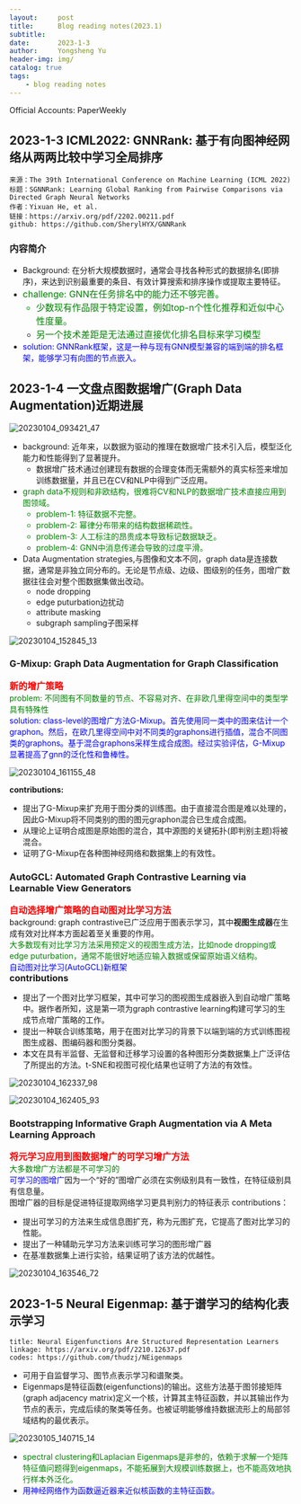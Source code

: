 ```yaml
---
layout:     post
title:      Blog reading notes(2023.1)
subtitle:
date:       2023-1-3
author:     Yongsheng Yu
header-img: img/
catalog: true
tags:
    - blog reading notes
---
```

Official Accounts: PaperWeekly
## 2023-1-3 ICML2022: GNNRank: 基于有向图神经网络从两两比较中学习全局排序
    来源：The 39th International Conference on Machine Learning (ICML 2022)
    标题：SGNNRank: Learning Global Ranking from Pairwise Comparisons via Directed Graph Neural Networks
    作者：Yixuan He, et al.
    链接：https://arxiv.org/pdf/2202.00211.pdf
    github: https://github.com/SherylHYX/GNNRank


### 内容简介
  - Background: 在分析大规模数据时，通常会寻找各种形式的数据排名(即排序)，来达到识别最重要的条目、有效计算搜索和排序操作或提取主要特征。
  - <font size=3 color=green>challenge: GNN在任务排名中的能力还不够完善。
    - 少数现有作品限于特定设置，例如top-n个性化推荐和近似中心性度量。
    - 另一个技术差距是无法通过直接优化排名目标来学习模型</font>
  - <font color=blue>solution: GNNRank框架，这是一种与现有GNN模型兼容的端到端的排名框架，能够学习有向图的节点嵌入。</font>


## 2023-1-4 一文盘点图数据增广(Graph Data Augmentation)近期进展
![20230104_093421_47](image/20230104_093421_47.png)
  - background: 近年来，以数据为驱动的推理在数据增广技术引入后，模型泛化能力和性能得到了显著提升。
    - 数据增广技术通过创建现有数据的合理变体而无需额外的真实标签来增加训练数据量，并且已在CV和NLP中得到广泛应用。
  - <font color=green> graph data不规则和非欧结构，很难将CV和NLP的数据增广技术直接应用到图领域。
    - problem-1: 特征数据不完整。
    - problem-2: 幂律分布带来的结构数据稀疏性。
    - problem-3: 人工标注的昂贵成本导致标记数据缺乏。
    - problem-4: GNN中消息传递会导致的过度平滑。</font>
  - Data Augmentation strategies,与图像和文本不同，graph data是连接数据，通常是非独立同分布的。无论是节点级、边级、图级别的任务，图增广数据往往会对整个图数据集做出改动。
    - node dropping
    - edge puturbation边扰动
    - attribute masking
    - subgraph sampling子图采样

![20230104_152845_13](image/20230104_152845_13.png)

### G-Mixup: Graph Data Augmentation for Graph Classification
**<font size=3 color=red>新的增广策略</font>**  
<font color=green>problem: 不同图有不同数量的节点、不容易对齐、在非欧几里得空间中的类型学具有特殊性</font>  
<font color=blue>solution: class-level的图增广方法G-Mixup。首先使用同一类中的图来估计一个graphon。然后，在欧几里得空间中对不同类的graphons进行插值，混合不同图类的graphons。基于混合graphons采样生成合成图。经过实验评估，G-Mixup显著提高了gnn的泛化性和鲁棒性。</font>  

![20230104_161155_48](image/20230104_161155_48.png)

**contributions:**
  - 提出了G-Mixup来扩充用于图分类的训练图。由于直接混合图是难以处理的，因此G-Mixup将不同类别的图的图元graphon混合已生成合成图。
  - 从理论上证明合成图是原始图的混合，其中源图的关键拓扑(即判别主题)将被混合。
  - 证明了G-Mixup在各种图神经网络和数据集上的有效性。  

### AutoGCL: Automated Graph Contrastive Learning via Learnable View Generators
**<font size=3 color=red>自动选择增广策略的自动图对比学习方法</font>**  
background: graph contrastive已广泛应用于图表示学习，其中**视图生成器**在生成有效对比样本方面起着至关重要的作用。  
<font color=green>大多数现有对比学习方法采用预定义的视图生成方法，比如node dropping或edge puturbation，通常不能很好地适应输入数据或保留原始语义结构。</font>  
<font color=blue>自动图对比学习(AutoGCL)新框架</font>  
**<font size=3> contributions</font>**  
  - 提出了一个图对比学习框架，其中可学习的图视图生成器嵌入到自动增广策略中。据作者所知，这是第一项为graph contrastive learning构建可学习的生成节点增广策略的工作。
  - 提出一种联合训练策略，用于在图对比学习的背景下以端到端的方式训练图视图生成器、图编码器和图分类器。
  - 本文在具有半监督、无监督和迁移学习设置的各种图形分类数据集上广泛评估了所提出的方法。t-SNE和视图可视化结果也证明了方法的有效性。

![20230104_162337_98](image/20230104_162337_98.png)

![20230104_162405_93](image/20230104_162405_93.png)   

### Bootstrapping Informative Graph Augmentation via A Meta Learning Approach
**<font size=3 color=red>将元学习应用到图数据增广的可学习增广方法</font>**  
<font color=green>大多数增广方法都是不可学习的</font>  
<font color=blue>可学习的图增广</font>因为一个“好的”图增广必须在实例级别具有一致性，在特征级别具有信息量。  
图增广器的目标是促进特征提取网络学习更具判别力的特征表示
contributions：
  - 提出可学习的方法来生成信息图扩充，称为元图扩充，它提高了图对比学习的性能。
  - 提出了一种辅助元学习方法来训练可学习的图形增广器
  - 在基准数据集上进行实验，结果证明了该方法的优越性。

![20230104_163546_72](image/20230104_163546_72.png)

## 2023-1-5 Neural Eigenmap: 基于谱学习的结构化表示学习
    title: Neural Eigenfunctions Are Structured Representation Learners
    linkage: https://arxiv.org/pdf/2210.12637.pdf
    codes: https://github.com/thudzj/NEigenmaps  

  - 可用于自监督学习、图节点表示学习和谱聚类。
  - Eigenmaps是特征函数(eigenfunctions)的输出。这些方法基于图邻接矩阵(graph adjacency matrix)定义一个核，计算其主特征函数，并以其输出作为节点的表示，完成后续的聚类等任务。也被证明能够维持数据流形上的局部邻域结构的最优表示。

  ![20230105_140715_14](image/20230105_140715_14.png)

  - <font color=green>spectral clustering和Laplacian Eigenmaps是非参的，依赖于求解一个矩阵特征值问题得到eigenmaps，不能拓展到大规模训练数据上，也不能高效地执行样本外泛化。</font>
  - <font color=blue>用神经网络作为函数逼近器来近似核函数的主特征函数。</font>
